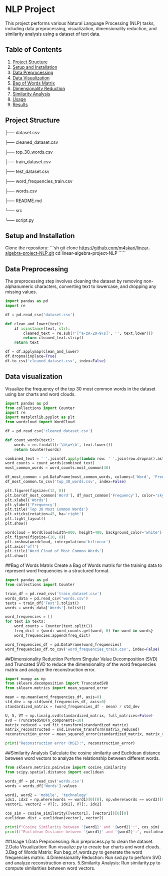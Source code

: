# NLP Project

This project performs various Natural Language Processing (NLP) tasks, including data preprocessing, visualization, dimensionality reduction, and similarity analysis using a dataset of text data.

## Table of Contents

1. [Project Structure](#project-structure)
2. [Setup and Installation](#setup-and-installation)
3. [Data Preprocessing](#data-preprocessing)
4. [Data Visualization](#data-visualization)
5. [Bag of Words Matrix](#bag-of-words-matrix)
6. [Dimensionality Reduction](#dimensionality-reduction)
7. [Similarity Analysis](#similarity-analysis)
8. [Usage](#usage)
9. [Results](#results)

## Project Structure
├── dataset.csv

├── cleaned_dataset.csv

├── top_30_words.csv

├── train_dataset.csv

├── test_dataset.csv

├── word_frequencies_train.csv

├── words.csv

├── README.md

└── src

└── script.py



## Setup and Installation

 Clone the repository:
    ```sh
    git clone https://github.com/m4skari/linear-algebra-project-NLP.git
    cd linear-algebra-project-NLP
    `````

## Data Preprocessing

The preprocessing step involves cleaning the dataset by removing non-alphanumeric characters, converting text to lowercase, and dropping any missing values.

```python
import pandas as pd
import re

df = pd.read_csv('dataset.csv')

def clean_and_lower(text):
    if isinstance(text, str):
        cleaned_text = re.sub(r'[^a-zA-Z0-9\s]', '', text.lower())
        return cleaned_text.strip()
    return text

df = df.applymap(clean_and_lower)
df.dropna(inplace=True)
df.to_csv('cleaned_dataset.csv', index=False)
```
## Data visualization
Visualize the frequency of the top 30 most common words in the dataset using bar charts and word clouds.
```python
import pandas as pd
from collections import Counter
import re
import matplotlib.pyplot as plt
from wordcloud import WordCloud

df = pd.read_csv('cleaned_dataset.csv')

def count_words(text):
    words = re.findall(r'\b\w+\b', text.lower())
    return Counter(words)

combined_text = ' '.join(df.apply(lambda row: ' '.join(row.dropna().astype(str)), axis=1))
word_counts = count_words(combined_text)
most_common_words = word_counts.most_common(30)

df_most_common = pd.DataFrame(most_common_words, columns=['Word', 'Frequency'])
df_most_common.to_csv('top_30_words.csv', index=False)

plt.figure(figsize=(12, 8))
plt.bar(df_most_common['Word'], df_most_common['Frequency'], color='skyblue')
plt.xlabel('Words')
plt.ylabel('Frequency')
plt.title('Top 30 Most Common Words')
plt.xticks(rotation=45, ha='right')
plt.tight_layout()
plt.show()

wordcloud = WordCloud(width=800, height=400, background_color='white').generate_from_frequencies(word_counts)
plt.figure(figsize=(10, 8))
plt.imshow(wordcloud, interpolation='bilinear')
plt.axis('off')
plt.title('Word Cloud of Most Common Words')
plt.show()
```
##Bag of Words Matrix
Create a Bag of Words matrix for the training data to represent word frequencies in a structured format.
```python
import pandas as pd
from collections import Counter

train_df = pd.read_csv('train_dataset.csv')
words_data = pd.read_csv('words.csv')
texts = train_df['Text'].tolist()
words = words_data['Words'].tolist()

word_frequencies = []
for text in texts:
    word_counts = Counter(text.split())
    freq_dict = {word: word_counts.get(word, 0) for word in words}
    word_frequencies.append(freq_dict)

word_frequencies_df = pd.DataFrame(word_frequencies)
word_frequencies_df.to_csv('word_frequencies_train.csv', index=False)
```
##Dimensionality Reduction
Perform Singular Value Decomposition (SVD) and Truncated SVD to reduce the dimensionality of the word frequencies matrix and analyze the reconstruction error.
```python
import numpy as np
from sklearn.decomposition import TruncatedSVD
from sklearn.metrics import mean_squared_error

mean = np.mean(word_frequencies_df, axis=0)
std_dev = np.std(word_frequencies_df, axis=0)
standardized_matrix = (word_frequencies_df - mean) / std_dev

U, S, VT = np.linalg.svd(standardized_matrix, full_matrices=False)
svd = TruncatedSVD(n_components=10)
matrix_reduced = svd.fit_transform(standardized_matrix)
matrix_reconstructed = svd.inverse_transform(matrix_reduced)
reconstruction_error = mean_squared_error(standardized_matrix, matrix_reconstructed)

print("Reconstruction error (MSE):", reconstruction_error)
```
##Similarity Analysis
Calculate the cosine similarity and Euclidean distance between word vectors to analyze the relationship between different words.
```python
from sklearn.metrics.pairwise import cosine_similarity
from scipy.spatial.distance import euclidean

words_df = pd.read_csv('words.csv')
words = words_df['Words'].values

word1, word2 = 'mobile', 'technology'
idx1, idx2 = np.where(words == word1)[0][0], np.where(words == word2)[0][0]
vector1, vector2 = VT[:, idx1], VT[:, idx2]

cos_sim = cosine_similarity([vector1], [vector2])[0][0]
euclidean_dist = euclidean(vector1, vector2)

print(f"Cosine Similarity between '{word1}' and '{word2}':", cos_sim)
print(f"Euclidean Distance between '{word1}' and '{word2}':", euclidean_dist)
```
##Usage
1.Data Preprocessing: Run preprocess.py to clean the dataset.
2.Data Visualization: Run visualize.py to create bar charts and word clouds.
3.Bag of Words Matrix: Run bag_of_words.py to generate the word frequencies matrix.
4.Dimensionality Reduction: Run svd.py to perform SVD and analyze reconstruction errors.
5.Similarity Analysis: Run similarity.py to compute similarities between word vectors.
